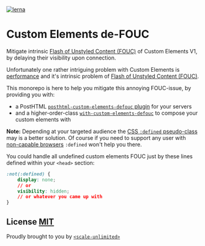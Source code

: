 [![lerna](https://img.shields.io/badge/maintained%20with-lerna-cc00ff.svg)](https://lernajs.io/)

# Custom Elements de-FOUC

Mitigate intrinsic [Flash of Unstyled Content (FOUC)](https://en.wikipedia.org/wiki/Flash_of_unstyled_content) of Custom Elements V1, by delaying their visibility upon connection.

Unfortunately one rather intriguing problem with Custom Elements is [performance](https://www.stevesouders.com/blog/2013/11/26/performance-and-custom-elements/) and it's intrinsic problem of [Flash of Unstyled Content (FOUC)](https://en.wikipedia.org/wiki/Flash_of_unstyled_content).

This monorepo is here to help you mitigate this annoying FOUC-issue, by providing you with:

- a PostHTML [`posthtml-custom-elements-defouc` plugin](https://github.com/AndyOGo/custom-elements-defouc/tree/master/packages/posthtml-custom-elements-defouc) for your servers
- and a higher-order-class [`with-custom-elements-defouc`](https://github.com/AndyOGo/custom-elements-defouc/tree/master/packages/with-custom-elements-defouc) to compose your custom elements with

**Note:** Depending at your targeted audience the [CSS `:defined` pseudo-class](https://html.spec.whatwg.org/multipage/semantics-other.html#selector-defined) may is a better solution.
Of course if you need to support any user with [non-capable browsers](https://developer.mozilla.org/en-US/docs/Web/CSS/:defined#Browser_compatibility) `:defined` won't help you there.

You could handle all undefined custom elements FOUC just by these lines defined within your `<head>` section:

```css
:not(:defined) {
    display: none;
    // or
    visibility: hidden;
    // or whatever you came up with
}
```

## License [MIT](LICENSE)

Proudly brought to you by [`<scale-unlimited>`](http://www.scale-unlimited.com)